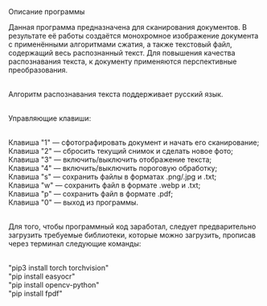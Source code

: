 Описание программы

Данная программа предназначена для сканирования документов. В результате её работы создаётся монохромное 
изображение документа с применёнными алгоритмами сжатия, а также текстовый файл, содержащий весь 
распознанный текст. Для повышения качества распознавания текста, к документу применяются перспективные 
преобразования.<br /><br />

Алгоритм распознавания текста поддерживает русский язык.<br /><br />

Управляющие клавиши:<br /><br />

Клавиша "1" — сфотографировать документ и начать его сканирование;<br />
Клавиша "2" — сбросить текущий снимок и сделать новое фото;<br />
Клавиша "3" — включить/выключить отображение текста;<br />
Клавиша "4" — включить/выключить пороговую обработку;<br />
Клавиша "s" — сохранить файлы в форматах .png/.jpg и .txt;<br />
Клавиша "w" — сохранить файл в формате .webp и .txt;<br />
Клавиша "p" — сохранить файл в формате .pdf;<br />
Клавиша "0" — выход из программы.<br /><br />

Для того, чтобы программный код заработал, следует предварительно загрузить требуемые библиотеки, 
которые можно загрузить, прописав через терминал следующие команды:<br /><br />

"pip3 install torch torchvision"<br />
"pip install easyocr"<br />
"pip install opencv-python"<br />
"pip install fpdf"<br />
